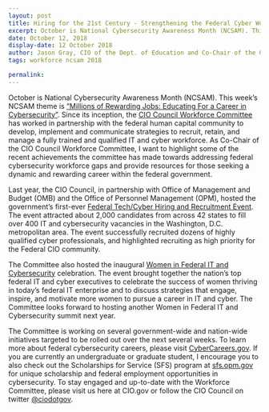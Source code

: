 ```yaml
---
layout: post
title: Hiring for the 21st Century - Strengthening the Federal Cyber Workforce
excerpt: October is National Cybersecurity Awareness Month (NCSAM). This week’s NCSAM theme is Millions of Rewarding Jobs - Educating For a Career in Cybersecurity.
date: October 12, 2018
display-date: 12 October 2018
author: Jason Gray, CIO of the Dept. of Education and Co-Chair of the CIO Council's Workforce Committee
tags: workforce ncsam 2018

permalink:
---
```


October is National Cybersecurity Awareness Month (NCSAM). This week’s NCSAM theme is [“Millions of Rewarding Jobs: Educating For a Career in Cybersecurity”](https://staysafeonline.org/ncsam/themes/). Since its inception, the [CIO Council Workforce Committee](https://www.cio.gov/about/workforce-committee/) has worked in partnership with the federal human capital community to develop, implement and communicate strategies to recruit, retain, and manage a fully trained and qualified IT and cyber workforce. As Co-Chair of the CIO Council Workforce Committee, I want to highlight some of the recent achievements the committee has made towards addressing federal cybersecurity workforce gaps and provide resources for those seeking a dynamic and rewarding career within the federal government.

Last year, the CIO Council, in partnership with Office of Management and Budget (OMB) and the Office of Personnel Management (OPM), hosted the government’s first-ever [Federal Tech/Cyber Hiring and Recruitment Event](https://www.cio.gov/initiatives/federalhiring.html).  The event attracted about 2,000 candidates from across 42 states to fill over 400 IT and cybersecurity vacancies in the Washington, D.C. metropolitan area. The event successfully recruited dozens of highly qualified cyber professionals, and highlighted recruiting as high priority for the Federal CIO community.

The Committee also hosted the inaugural [Women in Federal IT and Cybersecurity](https://www.cio.gov/initiatives/fedtechwoman.html) celebration. The event brought together the nation’s top federal IT and cyber executives to celebrate the success of women thriving in today’s federal IT enterprise and to discuss strategies that engage, inspire, and motivate more women to pursue a career in IT and cyber. The Committee looks forward to hosting another Women in Federal IT and Cybersecurity summit next year.

The Committee is working on several government-wide and nation-wide initiatives targeted to be rolled out over the next several weeks.  To learn more about federal cybersecurity careers, please visit [CyberCareers.gov](https://www.cybercareers.gov/).  If you are currently an undergraduate or graduate student, I encourage you to also check out the Scholarships for Service (SFS) program at [sfs.opm.gov](https://www.sfs.opm.gov/) for unique scholarship and federal employment opportunities in cybersecurity. To stay engaged and up-to-date with the Workforce Committee, please visit us here at CIO.gov or follow the CIO Council on twitter [@ciodotgov](https://twitter.com/ciodotgov).
